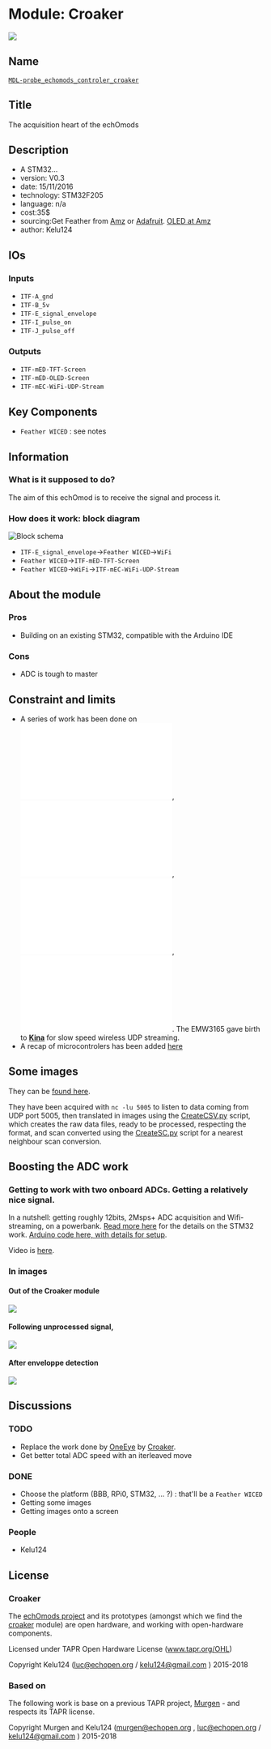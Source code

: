 # Module: Croaker

![](/croaker/viewme.png)

## Name

[`MDL-probe_echomods_controler_croaker`]()

## Title

The acquisition heart of the echOmods

## Description

* A STM32...
* version: V0.3
* date: 15/11/2016
* technology: STM32F205
* language: n/a
* cost:35$
* sourcing:Get Feather from [Amz](http://amzn.to/2eGzlbG ) or [Adafruit](https://www.adafruit.com/products/3056). [OLED at Amz](http://amzn.to/2gi0vHl)
* author: Kelu124

## IOs

### Inputs

* `ITF-A_gnd`
* `ITF-B_5v`
* `ITF-E_signal_envelope`
* `ITF-I_pulse_on`
* `ITF-J_pulse_off`

### Outputs

* `ITF-mED-TFT-Screen`
* `ITF-mED-OLED-Screen`
* `ITF-mEC-WiFi-UDP-Stream`

## Key Components

* `Feather WICED` : see notes

## Information

### What is it supposed to do?

The aim of this echOmod is to receive the signal and process it.

### How does it work: block diagram

![Block schema](/croaker/source/blocks.png)

* `ITF-E_signal_envelope`->`Feather WICED`->`WiFi`
* `Feather WICED`->`ITF-mED-TFT-Screen`
* `Feather WICED`->`WiFi`->`ITF-mEC-WiFi-UDP-Stream`

## About the module

### Pros

* Building on an existing STM32, compatible with the Arduino IDE

### Cons

* ADC is tough to master

## Constraint and limits

* A series of work has been done on ![EMW3165](/croaker/notes_EMW3165.md),  ![ESP8266](/croaker/notes_ESP8266.md), ![Raspberry Pi Zero](/croaker/notes_RPi0.md), ![feather WICED](/croaker/notes_feather_WICED.md). The EMW3165 gave birth to __[Kina](/retired/kina/)__ for slow speed wireless UDP streaming.
* A recap of microcontrolers has been added [here](/croaker/notes_uC.md)



## Some images

They can be [found here](/croaker/data/examples/). 

They have been acquired with `nc -lu 5005` to listen to data coming from UDP port 5005, then translated in images using the [CreateCSV.py](/croaker/data/examples/CreateCSV.py) script, which creates the raw data files, ready to be processed, respecting the format, and scan converted using the [CreateSC.py](/croaker/data/examples/CreateSC.py) script for a nearest neighbour scan conversion.

## Boosting the ADC work

### Getting to work with two onboard ADCs. Getting a relatively nice signal.

In a nutshell: getting roughly 12bits, 2Msps+ ADC acquisition and Wifi-streaming, on a powerbank. [Read more here](/croaker/feather_tests/2016-09-10-Feather_ADC.md) for the details on the STM32 work. [Arduino code here, with details for setup](/croaker/feather_tests/2ADC2UDP.ino).

Video is [here](https://www.youtube.com/watch?v=iyfDMsgAquI).

### In images

#### Out of the Croaker module

![](/croaker/feather_tests/SilentAcqDualADC.png)

#### Following unprocessed signal, 

![](/silent/images/SilentOutput.JPG)

#### After enveloppe detection

![](/silent/images/SilentEnveloppeFinal.JPG)

## Discussions

### TODO

* Replace the work done by [OneEye](/oneeye/) by [Croaker](/croaker/).
* Get better total ADC speed with an iterleaved move

### DONE

* Choose the platform (BBB, RPi0, STM32, ... ?) : that'll be a `Feather WICED`
* Getting some images
* Getting images onto a screen

### People

* Kelu124

## License

### Croaker 

The [echOmods project](https://github.com/kelu124/echomods) and its prototypes (amongst which we find the [croaker](/croaker/) module) are open hardware, and working with open-hardware components.

Licensed under TAPR Open Hardware License (www.tapr.org/OHL)

Copyright Kelu124 (luc@echopen.org / kelu124@gmail.com ) 2015-2018

### Based on 

The following work is base on a previous TAPR project, [Murgen](https://github.com/kelu124/murgen-dev-kit) - and respects its TAPR license.

Copyright Murgen and Kelu124 (murgen@echopen.org , luc@echopen.org / kelu124@gmail.com ) 2015-2018

